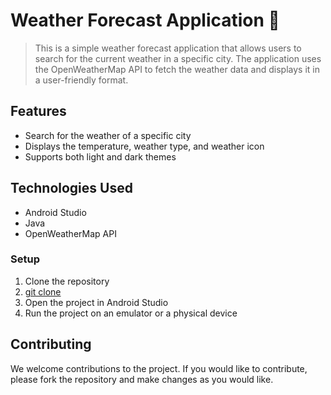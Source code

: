 # Weather Forecast Application 🐸 
> This is a simple weather forecast application that allows users to search for the current weather in a specific city. The application uses the OpenWeatherMap API to fetch the weather data and displays it in a user-friendly format.

## Features
+ Search for the weather of a specific city
+ Displays the temperature, weather type, and weather icon
+ Supports both light and dark themes

## Technologies Used
- Android Studio
- Java
- OpenWeatherMap API

### Setup
1. Clone the repository
2. [git clone](https://github.com/Illailanadiah/WeatherForecastApplication.git)
3. Open the project in Android Studio
4. Run the project on an emulator or a physical device

## Contributing
We welcome contributions to the project. If you would like to contribute, please fork the repository and make changes as you would like.


